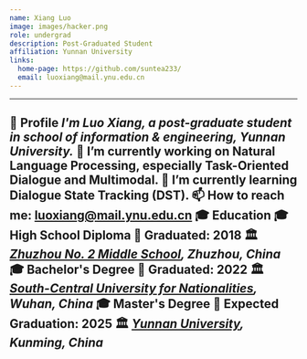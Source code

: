 ```yaml
---
name: Xiang Luo
image: images/hacker.png
role: undergrad
description: Post-Graduated Student
affiliation: Yunnan University
links:
  home-page: https://github.com/suntea233/
  email: luoxiang@mail.ynu.edu.cn
---
```

---
👋 Profile
*I'm Luo Xiang, a post-graduate student in school of information & engineering, Yunnan University.*
🔭 I’m currently working on Natural Language Processing, especially Task-Oriented Dialogue and Multimodal.
🌱 I’m currently learning Dialogue State Tracking (DST).
📫 How to reach me: luoxiang@mail.ynu.edu.cn
🎓 Education
🎓 High School Diploma
📅 **Graduated:** 2018
🏛️ *[Zhuzhou No. 2 Middle School](https://zz2z.com/), Zhuzhou, China*
🎓 Bachelor's Degree
📅 **Graduated:** 2022
🏛️ *[South-Central University for Nationalities](https://www.scuec.edu.cn/), Wuhan, China*
🎓 Master's Degree
📅 **Expected Graduation:** 2025
🏛️ *[Yunnan University](https://www.ynu.edu.cn/), Kunming, China*
---
